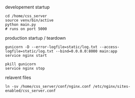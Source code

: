 developement startup

    cd /home/css_server
    source venv/bin/active
    python main.py
    # runs on port 5000

production startup / teardown

    gunicorn -D --error-logfile=static/log.txt --access-logfile=static/log.txt --bind=0.0.0.0:8000 main:app
    service nginx start

    pkill gunicorn
    service nginx stop


relavent files

    ln -sv /home/css_server/conf/nginx.conf /etc/nginx/sites-enabled/css_server.conf
